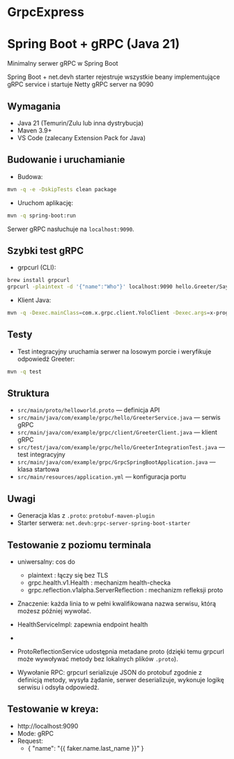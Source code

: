 GrpcExpress
=======
# Spring Boot + gRPC (Java 21)

Minimalny serwer gRPC w Spring Boot

Spring Boot + net.devh starter rejestruje wszystkie beany implementujące gRPC service i startuje Netty gRPC server na 9090

## Wymagania

- Java 21 (Temurin/Zulu lub inna dystrybucja)
- Maven 3.9+
- VS Code (zalecany Extension Pack for Java)

## Budowanie i uruchamianie

- Budowa:

```zsh
mvn -q -e -DskipTests clean package
```

- Uruchom aplikację:

```zsh
mvn -q spring-boot:run
```

Serwer gRPC nasłuchuje na `localhost:9090`.

## Szybki test gRPC

- grpcurl (CLI):

```zsh
brew install grpcurl
grpcurl -plaintext -d '{"name":"Who"}' localhost:9090 hello.Greeter/SayHello
```

- Klient Java:

```zsh
mvn -q -Dexec.mainClass=com.x.grpc.client.YoloClient -Dexec.args=x-programming exec:java
```

## Testy

- Test integracyjny uruchamia serwer na losowym porcie i weryfikuje odpowiedź Greeter:

```zsh
mvn -q test
```

## Struktura

- `src/main/proto/helloworld.proto` — definicja API
- `src/main/java/com/example/grpc/hello/GreeterService.java` — serwis gRPC
- `src/main/java/com/example/grpc/client/GreeterClient.java` — klient gRPC
- `src/test/java/com/example/grpc/hello/GreeterIntegrationTest.java` — test integracyjny
- `src/main/java/com/example/grpc/GrpcSpringBootApplication.java` — klasa startowa
- `src/main/resources/application.yml` — konfiguracja portu

## Uwagi

- Generacja klas z `.proto`: `protobuf-maven-plugin`
- Starter serwera: `net.devh:grpc-server-spring-boot-starter`

## Testowanie z poziomu terminala

- uniwersalny:  cos do
  - plaintext : łączy się bez TLS
  - grpc.health.v1.Health : mechanizm health-checka
  - grpc.reflection.v1alpha.ServerReflection : mechanizm refleksji proto
- Znaczenie: każda linia to w pełni kwalifikowana nazwa serwisu, którą możesz później wywołać.

- HealthServiceImpl: zapewnia endpoint health
-
- ProtoReflectionService udostępnia metadane proto (dzięki temu grpcurl może wywoływać metody bez lokalnych plików `.proto`).
- Wywołanie RPC: grpcurl serializuje JSON do protobuf zgodnie z definicją metody, wysyła żądanie, serwer deserializuje, wykonuje logikę serwisu i odsyła odpowiedź.

Testowanie w kreya:
- 
- http://localhost:9090
- Mode: gRPC
- Request: 
  - {
    "name": "{{ faker.name.last_name }}"
    }